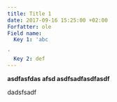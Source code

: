 ```yaml
---
title: Title 1
date: 2017-09-16 15:25:00 +02:00
Forfatter: ole
Field name:
  Key 1: 'abc

'
  Key 2: def
---
```


**asdfasfdas afsd asdfsadfasdfasdf**

dadsfsadf